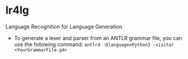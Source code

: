 # lr4lg

Language Recognition for Language Generation

- To generate a lexer and parser from an ANTLR grammar file, you can use the following command: `antlr4 -Dlanguage=Python3 -visitor <YourGrammarFile.g4>`